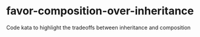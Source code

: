 # favor-composition-over-inheritance
Code kata to highlight the tradeoffs between inheritance and composition
